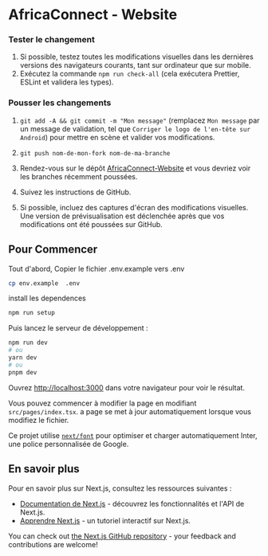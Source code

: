 
# AfricaConnect - Website
### Tester le changement

1. Si possible, testez toutes les modifications visuelles dans les dernières versions des navigateurs courants, tant sur ordinateur que sur mobile.
2. Exécutez la commande `npm run check-all` (cela exécutera Prettier, ESLint et validera les types).

### Pousser les changements

1. `git add -A && git commit -m "Mon message"` (remplacez `Mon message` par un message de validation, tel que `Corriger le logo de l'en-tête sur Android`) pour mettre en scène et valider vos modifications.
2. `git push nom-de-mon-fork nom-de-ma-branche` 

3. Rendez-vous sur le dépôt [AfricaConnect-Website](https://github.com/AfricaConnect-1/africaconnect-website) et vous devriez voir les branches récemment poussées.
4. Suivez les instructions de GitHub.
5. Si possible, incluez des captures d'écran des modifications visuelles. Une version de prévisualisation est déclenchée après que vos modifications ont été poussées sur GitHub.

## Pour Commencer

Tout d'abord, Copier le fichier .env.example vers .env

```bash
cp env.example  .env
```

install les dependences

```bash
npm run setup
```

Puis lancez le serveur de développement :

```bash
npm run dev
# ou
yarn dev
# ou
pnpm dev
```

Ouvrez [http://localhost:3000](http://localhost:3000) dans votre navigateur pour voir le résultat.

Vous pouvez commencer à modifier la page en modifiant `src/pages/index.tsx`. a page se met à jour automatiquement lorsque vous modifiez le fichier.

Ce projet utilise [`next/font`](https://nextjs.org/docs/basic-features/font-optimization) pour optimiser et charger automatiquement Inter, une police personnalisée de Google.

## En savoir plus

Pour en savoir plus sur Next.js, consultez les ressources suivantes :

- [Documentation de Next.js](https://nextjs.org/docs) - découvrez les fonctionnalités et l'API de Next.js.
- [Apprendre Next.js](https://nextjs.org/learn) - un tutoriel interactif sur Next.js.

You can check out [the Next.js GitHub repository](https://github.com/vercel/next.js/) - your feedback and contributions are welcome!
